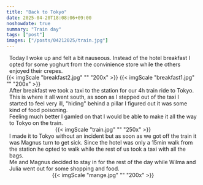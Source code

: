 ```yaml
---
title: "Back to Tokyo"
date: 2025-04-20T18:08:06+09:00
noshowdate: true
summary: "Train day"
tags: ["post"]
images: ["/posts/04212025/train.jpg"]
---
```




<div style="display:flex; justify-content: center">
<div style="flex-basis: 97%">
Today I woke up and felt a bit nauseous. Instead of the hotel breakfast I opted for some yoghurt from the convinience store while the others enjoyed their crepes. 
</div>
</div>
<div style="display:flex; justify-content: center; flex-wrap: wrap">
{{< imgScale "breakfast2.jpg" "" "200x" >}}
{{< imgScale "breakfast1.jpg" "" "200x" >}}
</div>


<div style="display:flex; justify-content: center">
<div style="flex-basis: 97%">
After breakfast we took a taxi to the station for our 4h train ride to Tokyo. This is where it all went south, as soon as I stepped out of the taxi I started to feel very ill, "hiding" behind a pillar I figured out it was some kind of food poisoning.<br>
Feeling much better I gamled on that I would be able to make it all the way to Tokyo on the train. 
</div>
</div>
<div style="display:flex; justify-content: center; flex-wrap: wrap">
{{< imgScale "train.jpg" "" "250x" >}}
</div>


<div style="display:flex; justify-content: center">
<div style="flex-basis: 97%">
I made it to Tokyo without an incident but as soon as we got off the train it was Magnus turn to get sick. Since the hotel was only a 15min walk from the station he opted to walk while the rest of us took a taxi with all the bags.<br>
Me and Magnus decided to stay in for the rest of the day while Wilma and Julia went out for some shopping and food. 
</div>
</div>
<div style="display:flex; justify-content: center; flex-wrap: wrap">
{{< imgScale "mange.jpg" "" "200x" >}}


</div>
